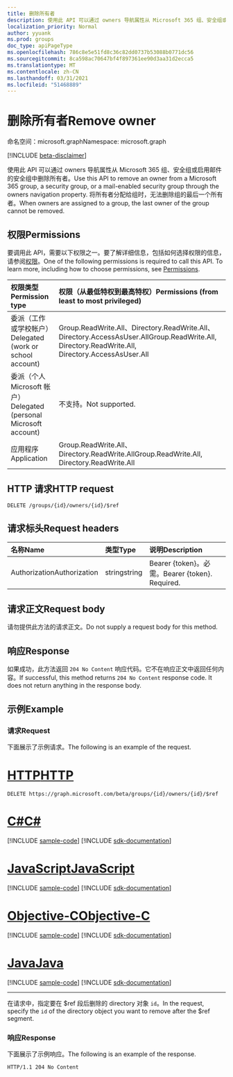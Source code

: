 ```yaml
---
title: 删除所有者
description: 使用此 API 可以通过 owners 导航属性从 Microsoft 365 组、安全组或启用邮件的安全组中删除所有者。
localization_priority: Normal
author: yyuank
ms.prod: groups
doc_type: apiPageType
ms.openlocfilehash: 786c8e5e51fd8c36c82dd0737b53088b0771dc56
ms.sourcegitcommit: 8ca598ac70647bf4f897361ee90d3aa31d2ecca5
ms.translationtype: MT
ms.contentlocale: zh-CN
ms.lasthandoff: 03/31/2021
ms.locfileid: "51468889"
---
```

# <a name="remove-owner"></a><span data-ttu-id="93a58-103">删除所有者</span><span class="sxs-lookup"><span data-stu-id="93a58-103">Remove owner</span></span>

<span data-ttu-id="93a58-104">命名空间：microsoft.graph</span><span class="sxs-lookup"><span data-stu-id="93a58-104">Namespace: microsoft.graph</span></span>

[!INCLUDE [beta-disclaimer](../../includes/beta-disclaimer.md)]

<span data-ttu-id="93a58-105">使用此 API 可以通过 owners 导航属性从 Microsoft 365 组、安全组或启用邮件的安全组中删除所有者。</span><span class="sxs-lookup"><span data-stu-id="93a58-105">Use this API to remove an owner from a Microsoft 365 group, a security group, or a mail-enabled security group through the owners navigation property.</span></span> <span data-ttu-id="93a58-106">将所有者分配给组时，无法删除组的最后一个所有者。</span><span class="sxs-lookup"><span data-stu-id="93a58-106">When owners are assigned to a group, the last owner of the group cannot be removed.</span></span>

## <a name="permissions"></a><span data-ttu-id="93a58-107">权限</span><span class="sxs-lookup"><span data-stu-id="93a58-107">Permissions</span></span>
<span data-ttu-id="93a58-p102">要调用此 API，需要以下权限之一。要了解详细信息，包括如何选择权限的信息，请参阅[权限](/graph/permissions-reference)。</span><span class="sxs-lookup"><span data-stu-id="93a58-p102">One of the following permissions is required to call this API. To learn more, including how to choose permissions, see [Permissions](/graph/permissions-reference).</span></span>

|<span data-ttu-id="93a58-110">权限类型</span><span class="sxs-lookup"><span data-stu-id="93a58-110">Permission type</span></span>      | <span data-ttu-id="93a58-111">权限（从最低特权到最高特权）</span><span class="sxs-lookup"><span data-stu-id="93a58-111">Permissions (from least to most privileged)</span></span>              |
|:--------------------|:---------------------------------------------------------|
|<span data-ttu-id="93a58-112">委派（工作或学校帐户）</span><span class="sxs-lookup"><span data-stu-id="93a58-112">Delegated (work or school account)</span></span> | <span data-ttu-id="93a58-113">Group.ReadWrite.All、Directory.ReadWrite.All、Directory.AccessAsUser.All</span><span class="sxs-lookup"><span data-stu-id="93a58-113">Group.ReadWrite.All, Directory.ReadWrite.All, Directory.AccessAsUser.All</span></span>    |
|<span data-ttu-id="93a58-114">委派（个人 Microsoft 帐户）</span><span class="sxs-lookup"><span data-stu-id="93a58-114">Delegated (personal Microsoft account)</span></span> | <span data-ttu-id="93a58-115">不支持。</span><span class="sxs-lookup"><span data-stu-id="93a58-115">Not supported.</span></span>    |
|<span data-ttu-id="93a58-116">应用程序</span><span class="sxs-lookup"><span data-stu-id="93a58-116">Application</span></span> | <span data-ttu-id="93a58-117">Group.ReadWrite.All、Directory.ReadWrite.All</span><span class="sxs-lookup"><span data-stu-id="93a58-117">Group.ReadWrite.All, Directory.ReadWrite.All</span></span> |

## <a name="http-request"></a><span data-ttu-id="93a58-118">HTTP 请求</span><span class="sxs-lookup"><span data-stu-id="93a58-118">HTTP request</span></span>
<!-- { "blockType": "ignored" } -->
```http
DELETE /groups/{id}/owners/{id}/$ref
```

## <a name="request-headers"></a><span data-ttu-id="93a58-119">请求标头</span><span class="sxs-lookup"><span data-stu-id="93a58-119">Request headers</span></span>
| <span data-ttu-id="93a58-120">名称</span><span class="sxs-lookup"><span data-stu-id="93a58-120">Name</span></span>       | <span data-ttu-id="93a58-121">类型</span><span class="sxs-lookup"><span data-stu-id="93a58-121">Type</span></span> | <span data-ttu-id="93a58-122">说明</span><span class="sxs-lookup"><span data-stu-id="93a58-122">Description</span></span>|
|:---------------|:--------|:----------|
| <span data-ttu-id="93a58-123">Authorization</span><span class="sxs-lookup"><span data-stu-id="93a58-123">Authorization</span></span>  | <span data-ttu-id="93a58-124">string</span><span class="sxs-lookup"><span data-stu-id="93a58-124">string</span></span>  | <span data-ttu-id="93a58-p103">Bearer {token}。必需。</span><span class="sxs-lookup"><span data-stu-id="93a58-p103">Bearer {token}. Required.</span></span> |

## <a name="request-body"></a><span data-ttu-id="93a58-127">请求正文</span><span class="sxs-lookup"><span data-stu-id="93a58-127">Request body</span></span>
<span data-ttu-id="93a58-128">请勿提供此方法的请求正文。</span><span class="sxs-lookup"><span data-stu-id="93a58-128">Do not supply a request body for this method.</span></span>

## <a name="response"></a><span data-ttu-id="93a58-129">响应</span><span class="sxs-lookup"><span data-stu-id="93a58-129">Response</span></span>
<span data-ttu-id="93a58-p104">如果成功，此方法返回 `204 No Content` 响应代码。它不在响应正文中返回任何内容。</span><span class="sxs-lookup"><span data-stu-id="93a58-p104">If successful, this method returns `204 No Content` response code. It does not return anything in the response body.</span></span>

## <a name="example"></a><span data-ttu-id="93a58-132">示例</span><span class="sxs-lookup"><span data-stu-id="93a58-132">Example</span></span>
### <a name="request"></a><span data-ttu-id="93a58-133">请求</span><span class="sxs-lookup"><span data-stu-id="93a58-133">Request</span></span>
<span data-ttu-id="93a58-134">下面展示了示例请求。</span><span class="sxs-lookup"><span data-stu-id="93a58-134">The following is an example of the request.</span></span>

# <a name="http"></a>[<span data-ttu-id="93a58-135">HTTP</span><span class="sxs-lookup"><span data-stu-id="93a58-135">HTTP</span></span>](#tab/http)
<!-- {
  "blockType": "request",
  "name": "delete_owner_from_group"
}-->
```http
DELETE https://graph.microsoft.com/beta/groups/{id}/owners/{id}/$ref
```
# <a name="c"></a>[<span data-ttu-id="93a58-136">C#</span><span class="sxs-lookup"><span data-stu-id="93a58-136">C#</span></span>](#tab/csharp)
[!INCLUDE [sample-code](../includes/snippets/csharp/delete-owner-from-group-csharp-snippets.md)]
[!INCLUDE [sdk-documentation](../includes/snippets/snippets-sdk-documentation-link.md)]

# <a name="javascript"></a>[<span data-ttu-id="93a58-137">JavaScript</span><span class="sxs-lookup"><span data-stu-id="93a58-137">JavaScript</span></span>](#tab/javascript)
[!INCLUDE [sample-code](../includes/snippets/javascript/delete-owner-from-group-javascript-snippets.md)]
[!INCLUDE [sdk-documentation](../includes/snippets/snippets-sdk-documentation-link.md)]

# <a name="objective-c"></a>[<span data-ttu-id="93a58-138">Objective-C</span><span class="sxs-lookup"><span data-stu-id="93a58-138">Objective-C</span></span>](#tab/objc)
[!INCLUDE [sample-code](../includes/snippets/objc/delete-owner-from-group-objc-snippets.md)]
[!INCLUDE [sdk-documentation](../includes/snippets/snippets-sdk-documentation-link.md)]

# <a name="java"></a>[<span data-ttu-id="93a58-139">Java</span><span class="sxs-lookup"><span data-stu-id="93a58-139">Java</span></span>](#tab/java)
[!INCLUDE [sample-code](../includes/snippets/java/delete-owner-from-group-java-snippets.md)]
[!INCLUDE [sdk-documentation](../includes/snippets/snippets-sdk-documentation-link.md)]

---

<span data-ttu-id="93a58-140">在请求中，指定要在 $ref 段后删除的 directory 对象 `id`。</span><span class="sxs-lookup"><span data-stu-id="93a58-140">In the request, specify the `id` of the directory object you want to remove after the $ref segment.</span></span>

### <a name="response"></a><span data-ttu-id="93a58-141">响应</span><span class="sxs-lookup"><span data-stu-id="93a58-141">Response</span></span>
<span data-ttu-id="93a58-142">下面展示了示例响应。</span><span class="sxs-lookup"><span data-stu-id="93a58-142">The following is an example of the response.</span></span>

<!-- {
  "blockType": "response",
  "truncated": true,
  "@odata.type": "microsoft.graph.directoryObject"
} -->
```http
HTTP/1.1 204 No Content
```

<!-- uuid: 8fcb5dbc-d5aa-4681-8e31-b001d5168d79
2015-10-25 14:57:30 UTC -->
<!--
{
  "type": "#page.annotation",
  "description": "Delete owner",
  "keywords": "",
  "section": "documentation",
  "tocPath": "",
  "suppressions": [
  ]
}
-->


